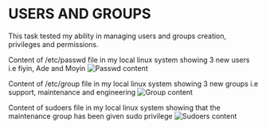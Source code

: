 # USERS AND GROUPS

This task tested my ability in managing users and groups creation, privileges and permissions.

Content of /etc/passwd file in my local linux system showing 3 new users i.e fiyin, Ade and Moyin
![Passwd content](/Exercise3/IMAGES/Screenshot%20(117).png "")


Content of /etc/group file in my local linux system showing 3 new groups i.e support, maintenance and engineering
![Group content](/Exercise3/IMAGES/Screenshot%20(118).png "")

Content of sudoers file in my local linux system showing that the maintenance group has been given sudo privilege
![Sudoers content](/Exercise3/IMAGES/Screenshot%20(119).png "")